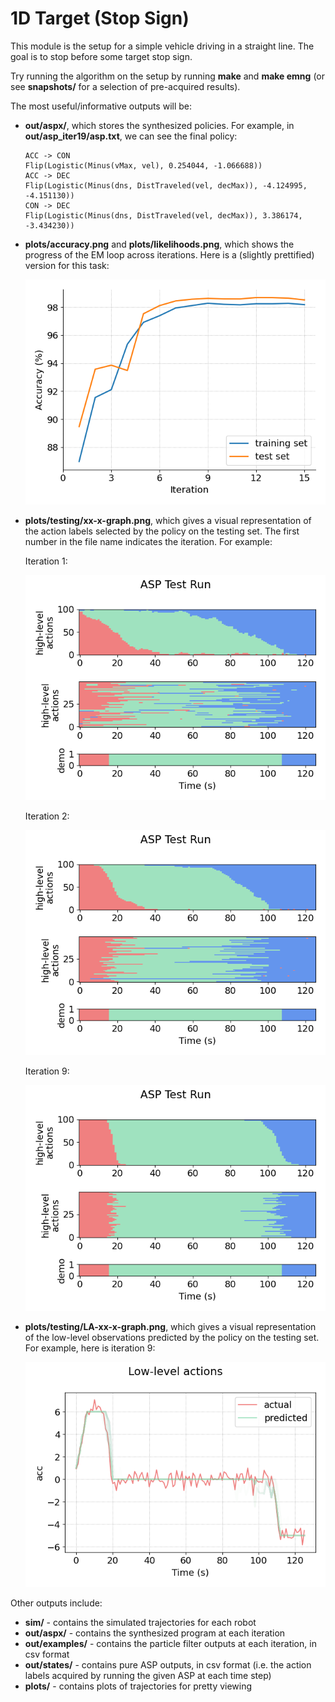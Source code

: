 # 1D Target (Stop Sign)
This module is the setup for a simple vehicle driving in a straight line. The goal is to stop before some target stop sign.

Try running the algorithm on the setup by running **make** and **make emng** (or see **snapshots/** for a selection of pre-acquired results).

The most useful/informative outputs will be:
- **out/aspx/**, which stores the synthesized policies. For example, in **out/asp_iter19/asp.txt**, we can see the final policy:
    ```
    ACC -> CON
    Flip(Logistic(Minus(vMax, vel), 0.254044, -1.066688))
    ACC -> DEC
    Flip(Logistic(Minus(dns, DistTraveled(vel, decMax)), -4.124995, -4.151130))
    CON -> DEC
    Flip(Logistic(Minus(dns, DistTraveled(vel, decMax)), 3.386174, -3.434230))
    ```
- **plots/accuracy.png** and **plots/likelihoods.png**, which shows the progress of the EM loop across iterations. Here is a (slightly prettified) version for this task:

    ![](snapshots/example_snapshot/plots/accuracy-alt.png)

- **plots/testing/xx-x-graph.png**, which gives a visual representation of the action labels selected by the policy on the testing set. The first number in the file name indicates the iteration. For example:

    Iteration 1:

    ![](snapshots/example_snapshot/plots/1-0-graph.png)

    Iteration 2:

    ![](snapshots/example_snapshot/plots/2-0-graph.png)
    
    Iteration 9:

    ![](snapshots/example_snapshot/plots/9-0-graph.png)

- **plots/testing/LA-xx-x-graph.png**, which gives a visual representation of the low-level observations predicted by the policy on the testing set. For example, here is iteration 9:

    ![](snapshots/example_snapshot/plots/LA-9-0-graph.png)

Other outputs include:
- **sim/** - contains the simulated trajectories for each robot
- **out/aspx/** - contains the synthesized program at each iteration
- **out/examples/** - contains the particle filter outputs at each iteration, in csv format
- **out/states/** - contains pure ASP outputs, in csv format (i.e. the action labels acquired by running the given ASP at each time step)
- **plots/** - contains plots of trajectories for pretty viewing